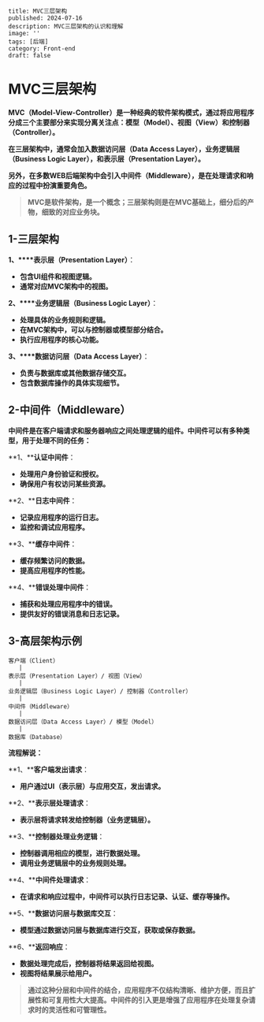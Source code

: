 ```
title: MVC三层架构
published: 2024-07-16
description: MVC三层架构的认识和理解
image: ''
tags: [后端]
category: Front-end
draft: false
```

# MVC三层架构

**MVC（Model-View-Controller）是一种经典的软件架构模式，通过将应用程序分成三个主要部分来实现分离关注点：模型（Model）、视图（View）和控制器（Controller）。**

**在三层架构中，通常会加入数据访问层（Data Access Layer），业务逻辑层（Business Logic Layer），和表示层（Presentation Layer）。**

**另外，在多数WEB后端架构中会引入中间件（Middleware），是在处理请求和响应的过程中扮演重要角色。**

> **MVC是软件架构，是一个概念；三层架构则是在MVC基础上，细分后的产物，细致的对应业务块。**

## 1-三层架构

**1、****表示层（Presentation Layer）**：

* **包含UI组件和视图逻辑。**
* **通常对应MVC架构中的视图。**

**2、****业务逻辑层（Business Logic Layer）**：

* **处理具体的业务规则和逻辑。**
* **在MVC架构中，可以与控制器或模型部分结合。**
* **执行应用程序的核心功能。**

**3、****数据访问层（Data Access Layer）**：

* **负责与数据库或其他数据存储交互。**
* **包含数据库操作的具体实现细节。**

## 2-中间件（Middleware）

**中间件是在客户端请求和服务器响应之间处理逻辑的组件。中间件可以有多种类型，用于处理不同的任务：**

**1、****认证中间件**：

* **处理用户身份验证和授权。**
* **确保用户有权访问某些资源。**

**2、****日志中间件**：

* **记录应用程序的运行日志。**
* **监控和调试应用程序。**

**3、****缓存中间件**：

* **缓存频繁访问的数据。**
* **提高应用程序的性能。**

**4、****错误处理中间件**：

* **捕获和处理应用程序中的错误。**
* **提供友好的错误消息和日志记录。**

## 3-高层架构示例

```
客户端（Client）
   |
表示层（Presentation Layer）/ 视图（View）
   |
业务逻辑层（Business Logic Layer）/ 控制器（Controller）
   |
中间件（Middleware）
   |
数据访问层（Data Access Layer）/ 模型（Model）
   |
数据库（Database）
```

**流程解说：**

**1、****客户端发出请求**：

* **用户通过UI（表示层）与应用交互，发出请求。**

**2、****表示层处理请求**：

* **表示层将请求转发给控制器（业务逻辑层）。**

**3、****控制器处理业务逻辑**：

* **控制器调用相应的模型，进行数据处理。**
* **调用业务逻辑层中的业务规则处理。**

**4、****中间件处理请求**：

* **在请求和响应过程中，中间件可以执行日志记录、认证、缓存等操作。**

**5、****数据访问层与数据库交互**：

* **模型通过数据访问层与数据库进行交互，获取或保存数据。**

**6、****返回响应**：

* **数据处理完成后，控制器将结果返回给视图。**
* **视图将结果展示给用户。**

> **通过这种分层和中间件的结合，应用程序不仅结构清晰、维护方便，而且扩展性和可复用性大大提高。中间件的引入更是增强了应用程序在处理复杂请求时的灵活性和可管理性。**
>
